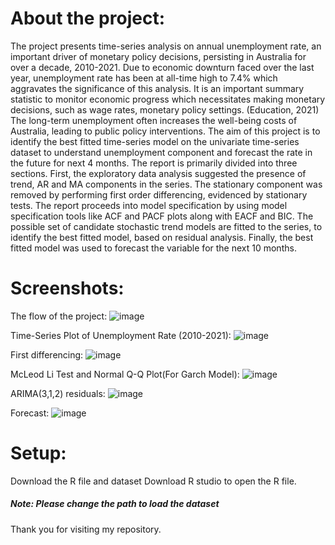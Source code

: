 # About the project:
The project presents time-series analysis on annual unemployment rate, an important driver of monetary policy decisions, persisting in Australia for over a decade, 2010-2021. Due to economic downturn faced over the last year, unemployment rate has been at all-time high to 7.4% which aggravates the significance of this analysis. It is an important summary statistic to monitor economic progress which necessitates making monetary decisions, such as wage rates, monetary policy settings. (Education, 2021) The long-term unemployment often increases the well-being costs of Australia, leading to public policy interventions. The aim of this project is to identify the best fitted time-series model on the univariate time-series dataset to understand unemployment component and forecast the rate in the future for next 4 months. The report is primarily divided into three sections. First, the exploratory data analysis suggested the presence of trend, AR and MA components in the series. The stationary component was removed by performing first order differencing, evidenced by stationary tests. The report proceeds into model specification by using model specification tools like ACF and PACF plots along with EACF and BIC. The possible set of candidate stochastic trend models are fitted to the series, to identify the best fitted model, based on residual analysis. Finally, the best fitted model was used to forecast the variable for the next 10 months.

# Screenshots: 

The flow of the project:
![image](https://user-images.githubusercontent.com/86138415/122757750-59ba8980-d2db-11eb-9b8e-6a5e2bec6824.png)

Time-Series Plot of Unemployment Rate (2010-2021):
![image](https://user-images.githubusercontent.com/86138415/122758850-a0f54a00-d2dc-11eb-949e-158233908d00.png)

First differencing: 
![image](https://user-images.githubusercontent.com/86138415/122758383-157bb900-d2dc-11eb-8958-9cbdfb7cd1c4.png)

McLeod Li Test and Normal Q-Q Plot(For Garch Model):
![image](https://user-images.githubusercontent.com/86138415/122758501-35ab7800-d2dc-11eb-908c-6e651b5cf3db.png)

ARIMA(3,1,2) residuals: 
![image](https://user-images.githubusercontent.com/86138415/122758578-4f4cbf80-d2dc-11eb-8fd6-30b2798c0898.png)

Forecast: 
![image](https://user-images.githubusercontent.com/86138415/122758797-8f13a700-d2dc-11eb-8ff6-71c467e63953.png)




# Setup:
Download the R file and dataset
Download R studio to open the R file.
##### Note: Please change the path to load the dataset


Thank you for visiting my repository.
